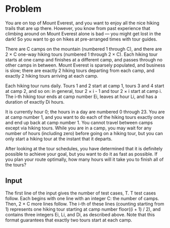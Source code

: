 # Problem

You are on top of Mount Everest, and you want to enjoy all the nice hiking trails that are up there. However, you know from past experience that climbing around on Mount Everest alone is bad — you might get lost in the dark! So you want to go on hikes at pre-arranged times with tour guides.

There are C camps on the mountain (numbered 1 through C), and there are 2 × C one-way hiking tours (numbered 1 through 2 × C). Each hiking tour starts at one camp and finishes at a different camp, and passes through no other camps in between. Mount Everest is sparsely populated, and business is slow; there are exactly 2 hiking tours departing from each camp, and exactly 2 hiking tours arriving at each camp.

Each hiking tour runs daily. Tours 1 and 2 start at camp 1, tours 3 and 4 start at camp 2, and so on: in general, tour 2 × i - 1 and tour 2 × i start at camp i. The i-th hiking tour ends at camp number Ei, leaves at hour Li, and has a duration of exactly Di hours.

It is currently hour 0; the hours in a day are numbered 0 through 23. You are at camp number 1, and you want to do each of the hiking tours exactly once and end up back at camp number 1. You cannot travel between camps except via hiking tours. While you are in a camp, you may wait for any number of hours (including zero) before going on a hiking tour, but you can only start a hiking tour at the instant that it departs.

After looking at the tour schedules, you have determined that it is definitely possible to achieve your goal, but you want to do it as fast as possible. If you plan your route optimally, how many hours will it take you to finish all of the tours?

## Input

The first line of the input gives the number of test cases, T. T test cases follow. Each begins with one line with an integer C: the number of camps. Then, 2 × C more lines follow. The i-th of these lines (counting starting from 1) represents one hiking tour starting at camp number floor((i + 1) / 2), and contains three integers Ei, Li, and Di, as described above. Note that this format guarantees that exactly two tours start at each camp.
